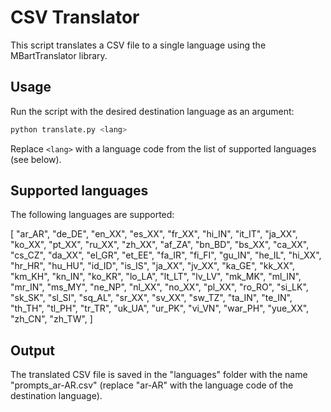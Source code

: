 # CSV Translator

This script translates a CSV file to a single language using the MBartTranslator library.

## Usage

Run the script with the desired destination language as an argument:

```bash
python translate.py <lang>
```

Replace `<lang>` with a language code from the list of supported languages (see below).

## Supported languages

The following languages are supported:

[
"ar_AR",
"de_DE",
"en_XX",
"es_XX",
"fr_XX",
"hi_IN",
"it_IT",
"ja_XX",
"ko_XX",
"pt_XX",
"ru_XX",
"zh_XX",
"af_ZA",
"bn_BD",
"bs_XX",
"ca_XX",
"cs_CZ",
"da_XX",
"el_GR",
"et_EE",
"fa_IR",
"fi_FI",
"gu_IN",
"he_IL",
"hi_XX",
"hr_HR",
"hu_HU",
"id_ID",
"is_IS",
"ja_XX",
"jv_XX",
"ka_GE",
"kk_XX",
"km_KH",
"kn_IN",
"ko_KR",
"lo_LA",
"lt_LT",
"lv_LV",
"mk_MK",
"ml_IN",
"mr_IN",
"ms_MY",
"ne_NP",
"nl_XX",
"no_XX",
"pl_XX",
"ro_RO",
"si_LK",
"sk_SK",
"sl_SI",
"sq_AL",
"sr_XX",
"sv_XX",
"sw_TZ",
"ta_IN",
"te_IN",
"th_TH",
"tl_PH",
"tr_TR",
"uk_UA",
"ur_PK",
"vi_VN",
"war_PH",
"yue_XX",
"zh_CN",
"zh_TW",
]

## Output

The translated CSV file is saved in the "languages" folder with the name "prompts_ar-AR.csv" (replace "ar-AR" with the language code of the destination language).
